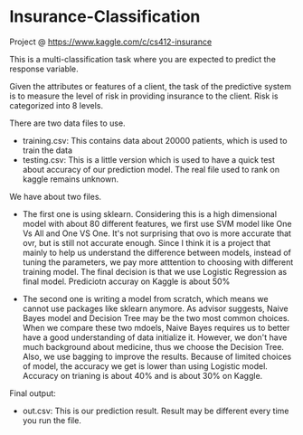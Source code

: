 # Insurance-Classification
Project @ https://www.kaggle.com/c/cs412-insurance

This is a multi-classification task where you are expected to predict the response variable.

Given the attributes or features of a client, the task of the predictive system is to measure the level of risk in providing insurance to the client. Risk is categorized into 8 levels.

There are two data files to use.
  * training.csv: This contains data about 20000 patients, which is used to train the data
  * testing.csv: This is a little version which is used to have a quick test about accuracy of our prediction model.
  The real file used to rank on kaggle remains unknown.
  
We have about two files.
  * The first one is using sklearn. 
    Considering this is a high dimensional model with about 80 different features, we first use SVM
    model like One Vs All and One VS One. It's not surprising that ovo is more accurate that ovr, but is still not accurate enough.
    Since I think it is a project that mainly to help us understand the difference between models, instead of tuning the parameters, 
    we pay more atttention to choosing with different training model. The final decision is that we use Logistic Regression as final model.
    Prediciotn accuray on Kaggle is about 50%
    
  * The second one is writing a model from scratch, which means we cannot use packages like sklearn anymore. 
    As advisor suggests, Naive Bayes model and Decision Tree may be the two most common choices. When we compare these two mdoels, Naive Bayes requires us to better have
    a good understanding of data initialize it. However, we don't have much background about medicine, thus we choose the Decision Tree. Also, we use bagging to improve
    the results. Because of limited choices of model, the accuracy we get is lower than using Logistic model. Accuracy on trianing is about 40% and is about 30% on Kaggle.
    
Final output:
  * out.csv: This is our prediction result. Result may be different every time you run the file.
 
